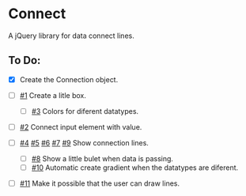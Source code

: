 # Connect
A jQuery library for data connect lines.

## To Do:

- [x] Create the Connection object.
- [ ] [#1](../../issues/1) Create a litle box.
  - [ ] [#3](../../issues/3) Colors for diferent datatypes.
- [ ] [#2](../../issues/2) Connect input element with value.
- [ ] [#4](../../issues/4) [#5](../../issues/5) [#6](../../issues/6) [#7](../../issues/7) [#9](../../issues/9) Show connection lines.
  - [ ] [#8](../../issues/8) Show a little bulet when data is passing.
  - [ ] [#10](../../issues/10) Automatic create gradient when the datatypes are diferent.
- [ ] [#11](../../issues/11) Make it possible that the user can draw lines.

